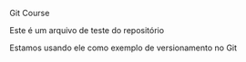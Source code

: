 Git Course

Este é um arquivo de teste do repositório

Estamos usando ele como exemplo de versionamento no Git
